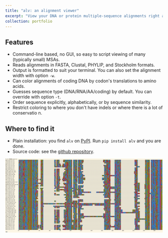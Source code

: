 ```yaml
---
title: "alv: an alignment viewer"
excerpt: "View your DNA or protein multiple-sequence alignments right at your command line. No need to launch a GUI!<br/><img src='/images/alv.png'>"
collection: portfolio
---
```


## Features

* Command-line based, no GUI, so easy to script viewing of many (typically small) MSAs.
* Reads alignments in FASTA, Clustal, PHYLIP, and Stockholm formats.
* Output is formatted to suit your terminal. You can also set the alignment width with option `-w`.
* Can color alignments of coding DNA by codon's translations to amino acids.
* Guesses sequence type (DNA/RNA/AA/coding) by default. You can override with option `-t`.
* Order sequence explicitly, alphabetically, or by sequence similarity.
* Restrict coloring to where you don't have indels or where there is a lot of conservatio
n.

## Where to find it

* Plain installation: you find `alv` on <a href="https://pypi.org/project/alv/">PyPI</a>. Run `pip install alv` and you are done.
* Source code: see the <a href="https://github.com/arvestad/alv">github repository</a>.

<img src='/images/alv_pf00005.png'>

